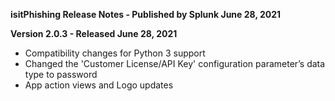 **isitPhishing Release Notes - Published by Splunk June 28, 2021**


**Version 2.0.3 - Released June 28, 2021**

* Compatibility changes for Python 3 support
* Changed the 'Customer License/API Key' configuration parameter’s data type to password
* App action views and Logo updates
